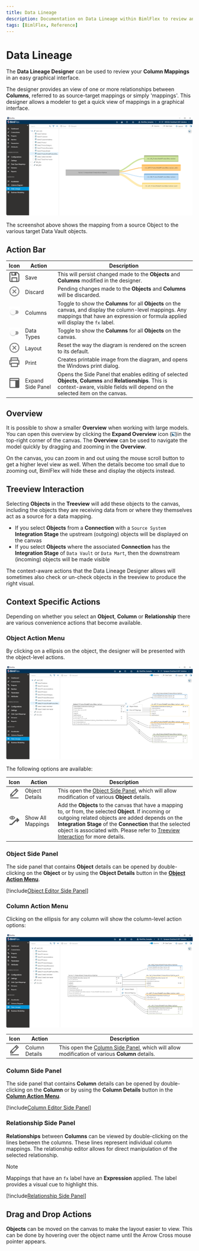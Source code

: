 ```yaml
---
title: Data Lineage
description: Documentation on Data Lineage within BimlFlex to review and update graphical interface, with starting point, context aware actions, action buttons, and settings
tags: [BimlFlex, Reference]
---
```

# Data Lineage

The **Data Lineage Designer** can be used to review your **Column Mappings** in an easy graphical interface.

The designer provides an view of one or more relationships between **Columns**, referred to as source-target mappings or simply 'mappings'. This designer allows a modeler to get a quick view of mappings in a graphical interface.

![Column Mapping User Interface](images/bimlflex-app-data-lineage-full-ui.png "Column Mapping User Interface")

The screenshot above shows the mapping from a source Object to the various target Data Vault objects.

## Action Bar

| Icon | Action | Description |
|----- |--------|-------------|
| <div class="icon-col m-5"><img src="images/svg-icons/save.svg" /></div> | Save | This will persist changed made to the **Objects** and **Columns** modified in the designer.|
| <div class="icon-col m-5"><img src="images/svg-icons/discard.svg" /></div> | Discard | Pending changes made to the **Objects** and **Columns** will be discarded.|
| <div class="icon-col m-5"><img src="images/bimlflex-app-action-switch.png" /> | Columns | Toggle to show the **Columns** for all **Objects** on the canvas, and display the column-level mappings. Any mappings that have an expression or formula applied will display the `fx` label.|
| <div class="icon-col m-5"><img src="images/bimlflex-app-action-switch.png" /> | Data Types | Toggle to show the **Columns** for all **Objects** on the canvas.|
| <div class="icon-col m-5"><img src="images/svg-icons/discard.svg" /> | Layout | Reset the way the diagram is rendered on the screen to its default.|
| <div class="icon-col m-5"><img src="images/svg-icons/print.svg" /> | Print | Creates printable image from the diagram, and opens the Windows print dialog.|
| <div class="icon-col m-5"><img src="images/svg-icons/right-sidenav-toggle.svg" /> | Expand Side Panel | Opens the Side Panel that enables editing of selected **Objects**, **Columns** and **Relationships**. This is context-aware, visible fields will depend on the selected item on the canvas.

## Overview

It is possible to show a smaller **Overview** when working with large models. You can open this overview by clicking the **Expand Overview** icon (<img src="images/svg-icons/expand-toggle-blue.svg" width="2%" height="2%" />)in the top-right corner of the canvas. The **Overview** can be used to navigate the model quickly by dragging and zooming in the **Overview**.

On the canvas, you can zoom in and out using the mouse scroll button to get a higher level view as well. When the details become too small due to zooming out, BimlFlex will hide these and display the objects instead.

## Treeview Interaction

Selecting **Objects** in the **Treeview** will add these objects to the canvas, including the objects they are receiving data from or where they themselves act as a source for a data mapping.

* If you select **Objects** from a **Connection** with a `Source System` **Integration Stage** the upstream (outgoing) objects will be displayed on the canvas
* If you select **Objects**  where the associated **Connection** has the **Integration Stage** of `Data Vault` or `Data Mart`, then the downstream (incoming) objects will be made visible

The context-aware actions that the Data Lineage Designer allows will sometimes also check or un-check objects in the treeview to produce the right visual.

## Context Specific Actions

Depending on whether you select an **Object**, **Column** or **Relationship** there are various convenience actions that become available.

### Object Action Menu

By clicking on a ellipsis on the object, the designer will be presented with the object-level actions.

![Object Actions in the Data Lineage Designer](images/data-lineage-object-level-context-actions.png "Object Actions in the Data Lineage Designer")

The following options are available:

| Icon | Action | Description |
|----- |--------|-------------|
| <div class="icon-col m-5"><img src="images/svg-icons/edit.svg" /></div> | Object Details | This open the [Object Side Panel](xref:bimlflex-data-lineage#object-side-panel), which will allow modification of various **Object** details.|
| <div class="icon-col m-5"><img src="images/svg-icons/show-related.svg"/></div> | Show All Mappings | Add the **Objects** to the canvas that have a mapping to, or from, the selected **Object**. If incoming or outgoing related objects are added depends on the **Integration Stage** of the **Connection** that the selected object is associated with. Please refer to [Treeview Interaction](xref:bimlflex-data-lineage#treeview-interaction) for more details. |

### Object Side Panel

The side panel that contains **Object** details can be opened by double-clicking on the **Object** or by using the **Object Details** button in the [**Object Action Menu**](xref:bimlflex-data-lineage#object-action-menu).

[!include[Object Editor Side Panel](_incl-side-panel-object-editor.md)]

### Column Action Menu

Clicking on the ellipsis for any column will show the column-level action options:

![Column Actions in the Data Lineage Designer](images/data-lineage-column-level-context-actions.png "Column Actions in the Data Lineage Designer")

| Icon | Action | Description |
|----- |--------|-------------|
| <div class="icon-col m-5"><img src="images/svg-icons/edit.svg" /></div> | Column Details | This open the [Column Side Panel](xref:bimlflex-data-lineage#column-side-panel), which will allow modification of various **Column** details.|

### Column Side Panel

The side panel that contains **Column** details can be opened by double-clicking on the **Column** or by using the **Column Details** button in the [**Column Action Menu**](xref:bimlflex-data-lineage#column-action-menu).

[!include[Column Editor Side Panel](_incl-side-panel-column-editor.md)]

### Relationship Side Panel

**Relationships** between **Columns** can be viewed by double-clicking on the lines between the columns. These lines represent individual column mappings. The relationship editor allows for direct manipulation of the selected relationship.

>[!NOTE]
>Mappings that have an `fx` label have an **Expression** applied. The label provides a visual cue to highlight this.

[!include[Relationship Side Panel](_incl-side-panel-relationship-editor.md)]

## Drag and Drop Actions

**Objects** can be moved on the canvas to make the layout easier to view. This can be done by hovering over the object name until the Arrow Cross mouse pointer appears.

<!--
At **Column** level, drag-and-drop operations can be used to create new mapping relationships between columns.
-->
